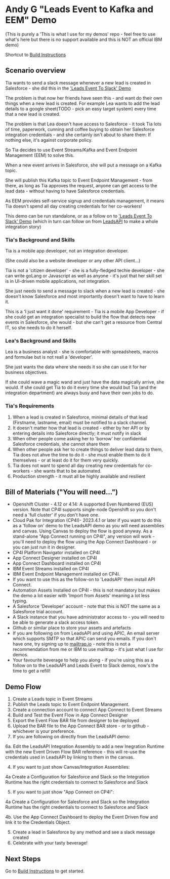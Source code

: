 # Andy G "Leads Event to Kafka and EEM" Demo
(This is purely a 'This is what I use for my demos' repo - feel free to use what's here but there is no support available and this is NOT an official IBM demo)

Shortcut to [Build Instructions](Docs/README.md)
## Scenario overview
Tia wants to send a slack message whenever a new lead is created in Salesforce - she did this in the ['Leads Event To Slack' Demo](../LeadsEventToSlack/README.md)

The problem is that now her friends have seen this - and want do their own things when a new lead is created. For example Lea wants to add the lead details to a google sheet(TODO - pick an easy target system) every time that a new lead is created.

The problem is that Lea doesn't have access to Salesforce - it took Tia lots of time, paperwork, cunning and coffee buying to obtain her Salesforce integration credentials - and she certainly isn't about to share them: If nothing else, it's against corporate policy.

So Tia decides to use Event Streams/Kafka and Event Endpoint Management (EEM) to solve this.

When a new event arrives in Salesforce, she will put a message on a Kafka topic.

She will publish this Kafka topic to Event Endpoint Management - from there, as long as Tia approves the request, anyone can get access to the lead data - without having to have Salesforce credentials.

As EEM provides self-service signup and credentials management, it means Tia doesn't spend all day creating credentials for her co-workers!

This demo can be run standalone, or as a follow on to ['Leads Event To Slack' Demo](../LeadsEventToSlack/README.md) (which in turn can follow on from [LeadsAPI](../LeadsAPI/README.md) to make a whole integration story)


### Tia's Background and Skills

Tia is a mobile app developer, not an integration developer.

(She could also be a website developer or any other API client...)

Tia is not a 'citizen developer' - she is a fully-fledged techie developer - she can write goLang or Javascript as well as anyone  - it's just that her skill set is in UI-driven mobile applications, not integration.

She just needs to send a message to slack when a new lead is created - she doesn't know Salesforce and most importantly doesn't want to have to learn it.

This is a 'I just want it done' requirement - Tia is a mobile App Developer - if she could get an integration specialist to build the flow that detects new events in Salesforce, she would - but she can't get a resource from Central IT, so she needs to do it herself.

### Lea's Background and Skills
Lea is a business analyst - she is comfortable with spreadsheets, macros and formulae but is not reall a 'developer'.

She just wants the data where she needs it so she can use it for her business objectives.

If she could wave a magic wand and just have the data magically arrive, she would. If she could get Tia to do it every time she would but Tia (and the integration department) are always busy and have their own jobs to do.

### Tia's Requirements
1. When a lead is created in Salesforce, minimal details of that lead (Firstname, lastname, email) must be notified to a slack channel.
2. It doesn't matter how that lead is created - either by her API or by entering details into Salesforce directly; it must notify in slack
3. When other people come asking her to 'borrow' her confidential Salesforce credentials, she cannot share them
4. When other people ask her to create things to deliver lead data to them, Tia does not ahve the time to do it - she must enable them to do it themselves - or at least do it for them very quickly.
5. Tia does not want to spend all day creating new credentials for co-workers - she wants that to be automated.
6. Production strength - it must all be highly available and resilient

## Bill of Materials ("You will need...")
* Openshift Cluster - 4.12 or 4.14: A supported Even Numbered (EUS) version. Note that CP4I supports single-node Openshift so you don't need a 'full cluster' if you don't have one.
* Cloud Pak for Integration (CP4I)- 2023.4.1 or later if you want to do this as a 'follow on' demo to the LeadsAPI demo as you will need assemblies and canvas. Using Canvas to deploy the flow is good anyway. As a stand-alone "App Connect running on CP4I", any version will work - you'll need to deploy the flow using the App Connect Dashboard - or you can just run it in designer.
* CP4I Platform Navigator installed on CP4I
* App Connect Designer installed on CP4I
* App Connect Dashboard installed on CP4I
* IBM Event Streams installed on CP4I
* IBM Event Endpoint Management installed on CP4I.
* If you want to use this as the follow-on to 'LeadsAPI' then install API Connect.
* Automation Assets Installed on CP4I - this is not mandatory but makes the demo a lot easier with 'Import from Assets' meaning a lot less typing.
* A Salesforce 'Developer' account - note that this is NOT the same as a Salesforce trial account.
* A Slack instance that you have administrator access to - you will need to be able to generate a slack access token.
* Github or similar place to store your assets and artefacts
* If you are following on from LeadsAPI and using APIC, An email server which supports SMTP so that APIC can send you emails. If you don't have one, try signing up to [mailtrap.io](https://mailtrap.io) - note this is not a recommendation from me or IBM to use mailtrap - it's just what I use for demos.
* Your favourite beverage to help you along - if you're using this as a follow on to the LeadsAPI and Leads Event to Slack demos, now's the time to get a refill!

## Demo Flow
1. Create a Leads topic in Event Streams
2. Publish the Leads topic to Event Endpoint Management.
3. Create a connection account to connect App Connect to Event Streams
4. Build and Test the Event Flow in App Connect Designer
5. Export the Event Flow BAR file from designer to be deployed
6. Upload the BAR file to the App Connect BAR store - or to github - whichever is your preference.
7. If you are following on directly from the LeadsAPI demo:

6a. Edit the LeadsAPI Integration Assembly to add a new Inegration Runtime with the new Event Driven Flow BAR reference - this will re-use the credentials used in LeadsAPI by linking to them in the canvas.

4. If you want to just show Canvas/Integration Assemblies:

4a Create a Configuration for Salesforce and Slack so the Integration Runtime has the right credentials to connect to Salesforce and Slack

5. If you want to just show "App Connect on CP4I":

4a Create a Configuration for Salesforce and Slack so the Integration Runtime has the right credentials to connect to Salesforce and Slack

4b. Use the App Connect Dashboard to deploy the Event Driven flow and link it to the Credentials Object.


5. Create a lead in Salesforce by any method and see a slack message created
6. Celebrate with your tasty beverage!

## Next Steps
Go to [Build Instructions](Docs/README.md) to get started.
